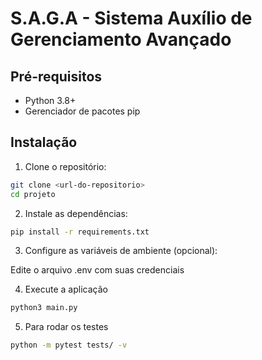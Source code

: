 # S.A.G.A - Sistema Auxílio de Gerenciamento Avançado

## Pré-requisitos
- Python 3.8+
- Gerenciador de pacotes pip

## Instalação
1. Clone o repositório:
```bash
git clone <url-do-repositorio>
cd projeto
```

2. Instale as dependências:

```bash
pip install -r requirements.txt
```

3. Configure as variáveis de ambiente (opcional):

Edite o arquivo .env com suas credenciais

4. Execute a aplicação
```bash
python3 main.py
```

5. Para rodar os testes 
```bash
python -m pytest tests/ -v
```
